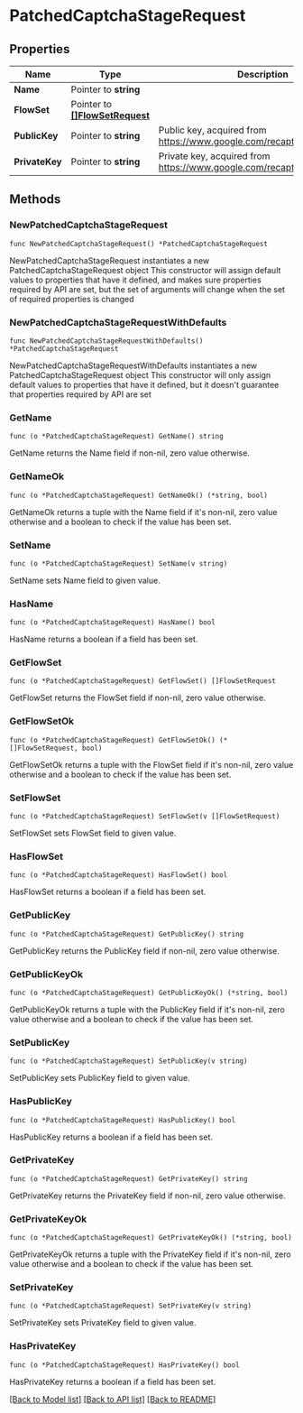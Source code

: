# PatchedCaptchaStageRequest

## Properties

Name | Type | Description | Notes
------------ | ------------- | ------------- | -------------
**Name** | Pointer to **string** |  | [optional] 
**FlowSet** | Pointer to [**[]FlowSetRequest**](FlowSetRequest.md) |  | [optional] 
**PublicKey** | Pointer to **string** | Public key, acquired from https://www.google.com/recaptcha/intro/v3.html | [optional] 
**PrivateKey** | Pointer to **string** | Private key, acquired from https://www.google.com/recaptcha/intro/v3.html | [optional] 

## Methods

### NewPatchedCaptchaStageRequest

`func NewPatchedCaptchaStageRequest() *PatchedCaptchaStageRequest`

NewPatchedCaptchaStageRequest instantiates a new PatchedCaptchaStageRequest object
This constructor will assign default values to properties that have it defined,
and makes sure properties required by API are set, but the set of arguments
will change when the set of required properties is changed

### NewPatchedCaptchaStageRequestWithDefaults

`func NewPatchedCaptchaStageRequestWithDefaults() *PatchedCaptchaStageRequest`

NewPatchedCaptchaStageRequestWithDefaults instantiates a new PatchedCaptchaStageRequest object
This constructor will only assign default values to properties that have it defined,
but it doesn't guarantee that properties required by API are set

### GetName

`func (o *PatchedCaptchaStageRequest) GetName() string`

GetName returns the Name field if non-nil, zero value otherwise.

### GetNameOk

`func (o *PatchedCaptchaStageRequest) GetNameOk() (*string, bool)`

GetNameOk returns a tuple with the Name field if it's non-nil, zero value otherwise
and a boolean to check if the value has been set.

### SetName

`func (o *PatchedCaptchaStageRequest) SetName(v string)`

SetName sets Name field to given value.

### HasName

`func (o *PatchedCaptchaStageRequest) HasName() bool`

HasName returns a boolean if a field has been set.

### GetFlowSet

`func (o *PatchedCaptchaStageRequest) GetFlowSet() []FlowSetRequest`

GetFlowSet returns the FlowSet field if non-nil, zero value otherwise.

### GetFlowSetOk

`func (o *PatchedCaptchaStageRequest) GetFlowSetOk() (*[]FlowSetRequest, bool)`

GetFlowSetOk returns a tuple with the FlowSet field if it's non-nil, zero value otherwise
and a boolean to check if the value has been set.

### SetFlowSet

`func (o *PatchedCaptchaStageRequest) SetFlowSet(v []FlowSetRequest)`

SetFlowSet sets FlowSet field to given value.

### HasFlowSet

`func (o *PatchedCaptchaStageRequest) HasFlowSet() bool`

HasFlowSet returns a boolean if a field has been set.

### GetPublicKey

`func (o *PatchedCaptchaStageRequest) GetPublicKey() string`

GetPublicKey returns the PublicKey field if non-nil, zero value otherwise.

### GetPublicKeyOk

`func (o *PatchedCaptchaStageRequest) GetPublicKeyOk() (*string, bool)`

GetPublicKeyOk returns a tuple with the PublicKey field if it's non-nil, zero value otherwise
and a boolean to check if the value has been set.

### SetPublicKey

`func (o *PatchedCaptchaStageRequest) SetPublicKey(v string)`

SetPublicKey sets PublicKey field to given value.

### HasPublicKey

`func (o *PatchedCaptchaStageRequest) HasPublicKey() bool`

HasPublicKey returns a boolean if a field has been set.

### GetPrivateKey

`func (o *PatchedCaptchaStageRequest) GetPrivateKey() string`

GetPrivateKey returns the PrivateKey field if non-nil, zero value otherwise.

### GetPrivateKeyOk

`func (o *PatchedCaptchaStageRequest) GetPrivateKeyOk() (*string, bool)`

GetPrivateKeyOk returns a tuple with the PrivateKey field if it's non-nil, zero value otherwise
and a boolean to check if the value has been set.

### SetPrivateKey

`func (o *PatchedCaptchaStageRequest) SetPrivateKey(v string)`

SetPrivateKey sets PrivateKey field to given value.

### HasPrivateKey

`func (o *PatchedCaptchaStageRequest) HasPrivateKey() bool`

HasPrivateKey returns a boolean if a field has been set.


[[Back to Model list]](../README.md#documentation-for-models) [[Back to API list]](../README.md#documentation-for-api-endpoints) [[Back to README]](../README.md)


